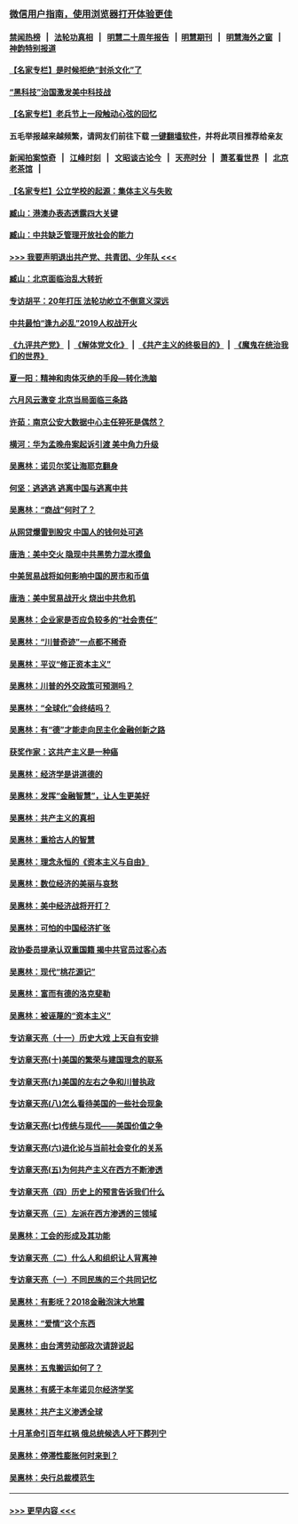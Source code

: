 ### [微信用户指南，使用浏览器打开体验更佳](https://github.com/gfw-breaker/banned-news1/blob/master/indexes/wechat-guide.md?t=0)
#### [禁闻热榜](热点新闻.md?t=0)  &nbsp;&nbsp;|&nbsp;&nbsp; [法轮功真相](https://github.com/gfw-breaker/truth/blob/master/README.md?t=0) &nbsp;&nbsp;|&nbsp;&nbsp; [明慧二十周年报告](https://github.com/gfw-breaker/mh-reports/blob/master/README.md?t=0) &nbsp;&nbsp;|&nbsp;&nbsp;[明慧期刊](https://github.com/gfw-breaker/mh-qikan) &nbsp;&nbsp;|&nbsp;&nbsp; [明慧海外之窗](https://github.com/gfw-breaker/mh-news/blob/master/README.md?t=0) &nbsp;&nbsp;|&nbsp;&nbsp; [神韵特别报道](https://github.com/gfw-breaker/mh-news/blob/master/shenyun.md?t=0)
#### [【名家专栏】是时候拒绝“封杀文化”了](../pages/nsc423/n11814093.md?t=02160322) 
#### [“黑科技”治国激发美中科技战](../pages/nsc423/n11638056.md?t=02160322) 
#### [【名家专栏】老兵节上一段触动心弦的回忆](../pages/nsc423/n11646016.md?t=02160322) 
#### 五毛举报越来越频繁，请网友们前往下载 [一键翻墙软件](https://github.com/gfw-breaker/ssr-accounts)，并将此项目推荐给亲友
#### [新闻拍案惊奇](https://github.com/gfw-breaker/banned-news1/blob/master/pages/link4.md) &nbsp;&nbsp;|&nbsp;&nbsp; [江峰时刻](https://github.com/gfw-breaker/banned-news1/blob/master/pages/link4.md) &nbsp;&nbsp;|&nbsp;&nbsp; [文昭谈古论今](https://github.com/gfw-breaker/banned-news1/blob/master/pages/link4.md) &nbsp;&nbsp;|&nbsp;&nbsp; [天亮时分](https://github.com/gfw-breaker/banned-news1/blob/master/pages/link4.md) &nbsp;&nbsp;|&nbsp;&nbsp; [萧茗看世界](https://github.com/gfw-breaker/banned-news1/blob/master/pages/link4.md) &nbsp;&nbsp;|&nbsp;&nbsp; [北京老茶馆](https://github.com/gfw-breaker/banned-news1/blob/master/pages/link4.md) &nbsp;&nbsp;|&nbsp;&nbsp; 
#### [【名家专栏】公立学校的起源：集体主义与失败](../pages/nsc423/n11601833.md?t=02160322) 
#### [臧山：港澳办表态透露四大关键](../pages/nsc423/n11421628.md?t=02160322) 
#### [臧山：中共缺乏管理开放社会的能力](../pages/nsc423/n11407457.md?t=02160322) 
#### [>>> 我要声明退出共产党、共青团、少年队 <<<](https://github.com/begood0513/goodnews/blob/master/quit/letter.md) 
#### [臧山：北京面临治乱大转折](../pages/nsc423/n11406895.md?t=02160322) 
#### [专访胡平：20年打压 法轮功屹立不倒意义深远](../pages/nsc423/n11398800.md?t=02160322) 
#### [中共最怕“逢九必乱”2019人权战开火](../pages/nsc423/n11385248.md?t=02160322) 
#### [《九评共产党》](https://github.com/begood0513/9ping.md/blob/master/README.md) &nbsp;|&nbsp; [《解体党文化》](../../../../jtdwh.md/blob/master/README.md)  &nbsp;|&nbsp; [《共产主义的终极目的》](../../../../gczydzjmd.md/blob/master/README.md) &nbsp;|&nbsp; [《魔鬼在统治我们的世界》](../../../../mgztzwmdsj.md/blob/master/README.md) 
#### [夏一阳：精神和肉体灭绝的手段—转化洗脑](../pages/nsc423/n11368250.md?t=02160322) 
#### [六月风云激变 北京当局面临三条路](../pages/nsc423/n11313668.md?t=02160322) 
#### [许茹：南京公安大数据中心主任猝死是偶然？](../pages/nsc423/n11064744.md?t=02160322) 
#### [横河：华为孟晚舟案起诉引渡 美中角力升级](../pages/nsc423/n11027230.md?t=02160322) 
#### [吴惠林：诺贝尔奖让海耶克翻身](../pages/nsc423/n10890049.md?t=02160322) 
#### [何坚：逃逃逃 逃离中国与逃离中共](../pages/nsc423/n10592891.md?t=02160322) 
#### [吴惠林：“商战”何时了？](../pages/nsc423/n10573558.md?t=02160322) 
#### [从网贷爆雷到股灾 中国人的钱何处可逃](../pages/nsc423/n10572800.md?t=02160322) 
#### [唐浩：美中交火 隐现中共黑势力混水摸鱼](../pages/nsc423/n10544040.md?t=02160322) 
#### [中美贸易战将如何影响中国的房市和币值](../pages/nsc423/n10543697.md?t=02160322) 
#### [唐浩：美中贸易战开火 烧出中共危机](../pages/nsc423/n10540126.md?t=02160322) 
#### [吴惠林：企业家是否应负较多的“社会责任”](../pages/nsc423/n10535022.md?t=02160322) 
#### [吴惠林：“川普奇迹”一点都不稀奇](../pages/nsc423/n10512808.md?t=02160322) 
#### [吴惠林：平议“修正资本主义”](../pages/nsc423/n10495724.md?t=02160322) 
#### [吴惠林：川普的外交政策可预测吗？](../pages/nsc423/n10462387.md?t=02160322) 
#### [吴惠林：“全球化”会终结吗？](../pages/nsc423/n10452838.md?t=02160322) 
#### [吴惠林：有“德”才能走向民主化金融创新之路](../pages/nsc423/n10432292.md?t=02160322) 
#### [获奖作家：这共产主义是一种癌](../pages/nsc423/n10431541.md?t=02160322) 
#### [吴惠林：经济学是讲道德的](../pages/nsc423/n10398014.md?t=02160322) 
#### [吴惠林：发挥“金融智慧”，让人生更美好](../pages/nsc423/n10375019.md?t=02160322) 
#### [吴惠林：共产主义的真相](../pages/nsc423/n10351394.md?t=02160322) 
#### [吴惠林：重拾古人的智慧](../pages/nsc423/n10337691.md?t=02160322) 
#### [吴惠林：理念永恒的《资本主义与自由》](../pages/nsc423/n10316274.md?t=02160322) 
#### [吴惠林：数位经济的美丽与哀愁](../pages/nsc423/n10292946.md?t=02160322) 
#### [吴惠林：美中经济战将开打？](../pages/nsc423/n10258825.md?t=02160322) 
#### [吴惠林：可怕的中国经济扩张](../pages/nsc423/n10219147.md?t=02160322) 
#### [政协委员提承认双重国籍 揭中共官员过客心态](../pages/nsc423/n10208809.md?t=02160322) 
#### [吴惠林：现代“桃花源记”](../pages/nsc423/n10185234.md?t=02160322) 
#### [吴惠林：富而有德的洛克斐勒](../pages/nsc423/n10142264.md?t=02160322) 
#### [吴惠林：被诬蔑的“资本主义”](../pages/nsc423/n10124816.md?t=02160322) 
#### [专访章天亮（十一）历史大戏 上天自有安排](../pages/nsc423/n10094905.md?t=02160322) 
#### [专访章天亮(十)美国的繁荣与建国理念的联系](../pages/nsc423/n10094899.md?t=02160322) 
#### [专访章天亮(九)美国的左右之争和川普执政](../pages/nsc423/n10094889.md?t=02160322) 
#### [专访章天亮(八)怎么看待美国的一些社会现象](../pages/nsc423/n10094857.md?t=02160322) 
#### [专访章天亮(七)传统与现代——美国价值之争](../pages/nsc423/n10093140.md?t=02160322) 
#### [专访章天亮(六)进化论与当前社会变化的关系](../pages/nsc423/n10092036.md?t=02160322) 
#### [专访章天亮(五)为何共产主义在西方不断渗透](../pages/nsc423/n10083620.md?t=02160322) 
#### [专访章天亮（四）历史上的预言告诉我们什么](../pages/nsc423/n10083606.md?t=02160322) 
#### [专访章天亮（三）左派在西方渗透的三领域](../pages/nsc423/n10081115.md?t=02160322) 
#### [吴惠林：工会的形成及其功能](../pages/nsc423/n10080633.md?t=02160322) 
#### [专访章天亮（二）什么人和组织让人背离神](../pages/nsc423/n10076637.md?t=02160322) 
#### [专访章天亮（一）不同民族的三个共同记忆](../pages/nsc423/n10074188.md?t=02160322) 
#### [吴惠林：有影呒？2018金融泡沫大地震](../pages/nsc423/n10040534.md?t=02160322) 
#### [吴惠林：“爱情”这个东西](../pages/nsc423/n10019423.md?t=02160322) 
#### [吴惠林：由台湾劳动部政次请辞说起](../pages/nsc423/n9979679.md?t=02160322) 
#### [吴惠林：五鬼搬运如何了？](../pages/nsc423/n9925338.md?t=02160322) 
#### [吴惠林：有感于本年诺贝尔经济学奖](../pages/nsc423/n9871883.md?t=02160322) 
#### [吴惠林：共产主义渗透全球](../pages/nsc423/n9812748.md?t=02160322) 
#### [十月革命引百年红祸 俄总统候选人吁下葬列宁](../pages/nsc423/n9810182.md?t=02160322) 
#### [吴惠林：停滞性膨胀何时来到？](../pages/nsc423/n9764136.md?t=02160322) 
#### [吴惠林：央行总裁模范生](../pages/nsc423/n9728134.md?t=02160322) 

----
#### [ >>> 更早内容 <<< ](../indexes/nsc423-earlier.md)
